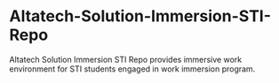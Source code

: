 # Altatech-Solution-Immersion-STI-Repo
Altatech Solution Immersion STI Repo provides immersive work environment for STI students engaged in work immersion program.
